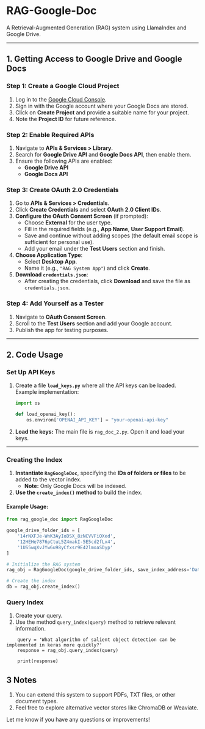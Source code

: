 # RAG-Google-Doc  
A Retrieval-Augmented Generation (RAG) system using LlamaIndex and Google Drive.

---

## 1. Getting Access to Google Drive and Google Docs

### Step 1: Create a Google Cloud Project
1. Log in to the [Google Cloud Console](https://console.cloud.google.com/).
2. Sign in with the Google account where your Google Docs are stored.
3. Click on **Create Project** and provide a suitable name for your project.
4. Note the **Project ID** for future reference.

### Step 2: Enable Required APIs
1. Navigate to **APIs & Services > Library**.
2. Search for **Google Drive API** and **Google Docs API**, then enable them.
3. Ensure the following APIs are enabled:
   - **Google Drive API**  
   - **Google Docs API**  

### Step 3: Create OAuth 2.0 Credentials
1. Go to **APIs & Services > Credentials**.
2. Click **Create Credentials** and select **OAuth 2.0 Client IDs**.
3. **Configure the OAuth Consent Screen** (if prompted):
   - Choose **External** for the user type.
   - Fill in the required fields (e.g., **App Name**, **User Support Email**).
   - Save and continue without adding scopes (the default email scope is sufficient for personal use).
   - Add your email under the **Test Users** section and finish.
4. **Choose Application Type**:
   - Select **Desktop App**.
   - Name it (e.g., `"RAG System App"`) and click **Create**.
5. **Download `credentials.json`**:
   - After creating the credentials, click **Download** and save the file as `credentials.json`.

### Step 4: Add Yourself as a Tester
1. Navigate to **OAuth Consent Screen**.
2. Scroll to the **Test Users** section and add your Google account.
3. Publish the app for testing purposes.

---

## 2. Code Usage

### **Set Up API Keys**
1. Create a file **`load_keys.py`** where all the API keys can be loaded. Example implementation:
    ```python
    import os
    
    def load_openai_key():
        os.environ['OPENAI_API_KEY'] = "your-openai-api-key"
    ```
2. **Load the keys:** The main file is `rag_doc_2.py`. Open it and load your keys.

---

### **Creating the Index**
1. **Instantiate `RagGoogleDoc`**, specifying the **IDs of folders or files** to be added to the vector index.  
   - **Note:** Only Google Docs will be indexed.
2. **Use the `create_index()` method** to build the index.

#### **Example Usage:**
```python
from rag_google_doc import RagGoogleDoc

google_drive_folder_ids = [
    '14rNXFJe-WnK3AyIoDSX_8zNCVVFiOXed',
    '12HEHe7876pCtuL5Z4makI-5E5cd2fLx4',
    '1US5wqXvJYw6u98yCfxsr9E42lmoaSDyp'
]

# Initialize the RAG system
rag_obj = RagGoogleDoc(google_drive_folder_ids, save_index_address='Data/google_db')

# Create the index
db = rag_obj.create_index()

```

### Query Index
1. Create your query.
2. Use the method `query_index(query)` method to retrieve relevant information.
```commandline
    query = 'What algorithm of salient object detection can be implemented in keras more quickly?'
    response = rag_obj.query_index(query)
    
    print(response)
```

## 3 Notes
1. You can extend this system to support PDFs, TXT files, or other document types.
2. Feel free to explore alternative vector stores like ChromaDB or Weaviate.

Let me know if you have any questions or improvements!